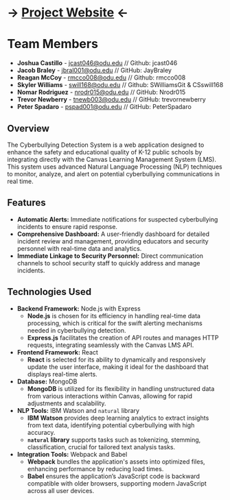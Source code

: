 # -> [Project Website](https://jcast046.github.io/Bully_Block_Website/) <-
# Team Members 
- **Joshua Castillo** - 	 jcast046@odu.edu // Github: jcast046
- **Jacob Braley** - 	 jbral001@odu.edu // GitHub: JayBraley
- **Reagan McCoy** - 	 rmcco008@odu.edu // Github: rmcco008
- **Skyler Williams** - 	 swill168@odu.edu // Github: SWilliamsGit & CSswill168
- **Nomar Rodriguez** - nrodr015@odu.edu //  GitHub: Nrodr015
- **Trevor Newberry** - 	 tnewb003@odu.edu // GitHub: trevornewberry
- **Peter Spadaro** - 	 pspad001@odu.edu // GitHub: PeterSpadaro
  
## Overview
The Cyberbullying Detection System is a web application designed to enhance the safety and educational quality of K-12 public schools by integrating directly with the Canvas Learning Management System (LMS). This system uses advanced Natural Language Processing (NLP) techniques to monitor, analyze, and alert on potential cyberbullying communications in real time.

## Features
- **Automatic Alerts:** Immediate notifications for suspected cyberbullying incidents to ensure rapid response.
- **Comprehensive Dashboard:** A user-friendly dashboard for detailed incident review and management, providing educators and security personnel with real-time data and analytics.
- **Immediate Linkage to Security Personnel:** Direct communication channels to school security staff to quickly address and manage incidents.

## Technologies Used
- **Backend Framework:** Node.js with Express
  - **Node.js** is chosen for its efficiency in handling real-time data processing, which is critical for the swift alerting mechanisms needed in cyberbullying detection.
  - **Express.js** facilitates the creation of API routes and manages HTTP requests, integrating seamlessly with the Canvas LMS API.
- **Frontend Framework:** React
  - **React** is selected for its ability to dynamically and responsively update the user interface, making it ideal for the dashboard that displays real-time alerts.
- **Database:** MongoDB
  - **MongoDB** is utilized for its flexibility in handling unstructured data from various interactions within Canvas, allowing for rapid adjustments and scalability.
- **NLP Tools:** IBM Watson and `natural` library
  - **IBM Watson** provides deep learning analytics to extract insights from text data, identifying potential cyberbullying with high accuracy.
  - **`natural` library** supports tasks such as tokenizing, stemming, classification, crucial for tailored text analysis tasks.
- **Integration Tools:** Webpack and Babel
  - **Webpack** bundles the application's assets into optimized files, enhancing performance by reducing load times.
  - **Babel** ensures the application’s JavaScript code is backward compatible with older browsers, supporting modern JavaScript across all user devices.





